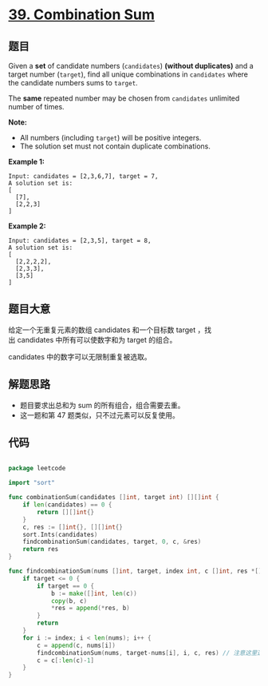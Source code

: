 # [39. Combination Sum](https://leetcode.com/problems/combination-sum/)


## 题目

Given a **set** of candidate numbers (`candidates`) **(without duplicates)** and a target number (`target`), find all unique combinations in `candidates` where the candidate numbers sums to `target`.

The **same** repeated number may be chosen from `candidates` unlimited number of times.

**Note:**

- All numbers (including `target`) will be positive integers.
- The solution set must not contain duplicate combinations.

**Example 1:**


    Input: candidates = [2,3,6,7], target = 7,
    A solution set is:
    [
      [7],
      [2,2,3]
    ]


**Example 2:**


    Input: candidates = [2,3,5], target = 8,
    A solution set is:
    [
      [2,2,2,2],
      [2,3,3],
      [3,5]
    ]


## 题目大意

给定一个无重复元素的数组 candidates 和一个目标数 target ，找出 candidates 中所有可以使数字和为 target 的组合。

candidates 中的数字可以无限制重复被选取。


## 解题思路

- 题目要求出总和为 sum 的所有组合，组合需要去重。
- 这一题和第 47 题类似，只不过元素可以反复使用。

## 代码

```go

package leetcode

import "sort"

func combinationSum(candidates []int, target int) [][]int {
	if len(candidates) == 0 {
		return [][]int{}
	}
	c, res := []int{}, [][]int{}
	sort.Ints(candidates)
	findcombinationSum(candidates, target, 0, c, &res)
	return res
}

func findcombinationSum(nums []int, target, index int, c []int, res *[][]int) {
	if target <= 0 {
		if target == 0 {
			b := make([]int, len(c))
			copy(b, c)
			*res = append(*res, b)
		}
		return
	}
	for i := index; i < len(nums); i++ {
		c = append(c, nums[i])
		findcombinationSum(nums, target-nums[i], i, c, res) // 注意这里迭代的时候 index 依旧不变，因为一个元素可以取多次
		c = c[:len(c)-1]
	}
}


```

